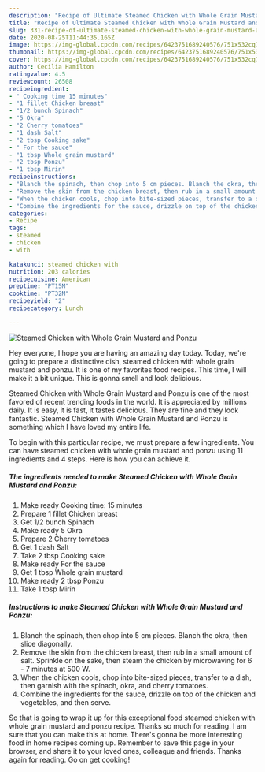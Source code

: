 ```yaml
---
description: "Recipe of Ultimate Steamed Chicken with Whole Grain Mustard and Ponzu"
title: "Recipe of Ultimate Steamed Chicken with Whole Grain Mustard and Ponzu"
slug: 331-recipe-of-ultimate-steamed-chicken-with-whole-grain-mustard-and-ponzu
date: 2020-08-25T11:44:35.165Z
image: https://img-global.cpcdn.com/recipes/6423751689240576/751x532cq70/steamed-chicken-with-whole-grain-mustard-and-ponzu-recipe-main-photo.jpg
thumbnail: https://img-global.cpcdn.com/recipes/6423751689240576/751x532cq70/steamed-chicken-with-whole-grain-mustard-and-ponzu-recipe-main-photo.jpg
cover: https://img-global.cpcdn.com/recipes/6423751689240576/751x532cq70/steamed-chicken-with-whole-grain-mustard-and-ponzu-recipe-main-photo.jpg
author: Cecilia Hamilton
ratingvalue: 4.5
reviewcount: 26508
recipeingredient:
- " Cooking time 15 minutes"
- "1 fillet Chicken breast"
- "1/2 bunch Spinach"
- "5 Okra"
- "2 Cherry tomatoes"
- "1 dash Salt"
- "2 tbsp Cooking sake"
- " For the sauce"
- "1 tbsp Whole grain mustard"
- "2 tbsp Ponzu"
- "1 tbsp Mirin"
recipeinstructions:
- "Blanch the spinach, then chop into 5 cm pieces. Blanch the okra, then slice diagonally."
- "Remove the skin from the chicken breast, then rub in a small amount of salt. Sprinkle on the sake, then steam the chicken by microwaving for 6 - 7 minutes at 500 W."
- "When the chicken cools, chop into bite-sized pieces, transfer to a dish, then garnish with the spinach, okra, and cherry tomatoes."
- "Combine the ingredients for the sauce, drizzle on top of the chicken and vegetables, and then serve."
categories:
- Recipe
tags:
- steamed
- chicken
- with

katakunci: steamed chicken with 
nutrition: 203 calories
recipecuisine: American
preptime: "PT15M"
cooktime: "PT32M"
recipeyield: "2"
recipecategory: Lunch

---
```



![Steamed Chicken with Whole Grain Mustard and Ponzu](https://img-global.cpcdn.com/recipes/6423751689240576/751x532cq70/steamed-chicken-with-whole-grain-mustard-and-ponzu-recipe-main-photo.jpg)

Hey everyone, I hope you are having an amazing day today. Today, we're going to prepare a distinctive dish, steamed chicken with whole grain mustard and ponzu. It is one of my favorites food recipes. This time, I will make it a bit unique. This is gonna smell and look delicious.

Steamed Chicken with Whole Grain Mustard and Ponzu is one of the most favored of recent trending foods in the world. It is appreciated by millions daily. It is easy, it is fast, it tastes delicious. They are fine and they look fantastic. Steamed Chicken with Whole Grain Mustard and Ponzu is something which I have loved my entire life.




To begin with this particular recipe, we must prepare a few ingredients. You can have steamed chicken with whole grain mustard and ponzu using 11 ingredients and 4 steps. Here is how you can achieve it.

<!--inarticleads1-->

##### The ingredients needed to make Steamed Chicken with Whole Grain Mustard and Ponzu:

1. Make ready  Cooking time: 15 minutes
1. Prepare 1 fillet Chicken breast
1. Get 1/2 bunch Spinach
1. Make ready 5 Okra
1. Prepare 2 Cherry tomatoes
1. Get 1 dash Salt
1. Take 2 tbsp Cooking sake
1. Make ready  For the sauce
1. Get 1 tbsp Whole grain mustard
1. Make ready 2 tbsp Ponzu
1. Take 1 tbsp Mirin




<!--inarticleads2-->

##### Instructions to make Steamed Chicken with Whole Grain Mustard and Ponzu:

1. Blanch the spinach, then chop into 5 cm pieces. Blanch the okra, then slice diagonally.
1. Remove the skin from the chicken breast, then rub in a small amount of salt. Sprinkle on the sake, then steam the chicken by microwaving for 6 - 7 minutes at 500 W.
1. When the chicken cools, chop into bite-sized pieces, transfer to a dish, then garnish with the spinach, okra, and cherry tomatoes.
1. Combine the ingredients for the sauce, drizzle on top of the chicken and vegetables, and then serve.




So that is going to wrap it up for this exceptional food steamed chicken with whole grain mustard and ponzu recipe. Thanks so much for reading. I am sure that you can make this at home. There's gonna be more interesting food in home recipes coming up. Remember to save this page in your browser, and share it to your loved ones, colleague and friends. Thanks again for reading. Go on get cooking!
